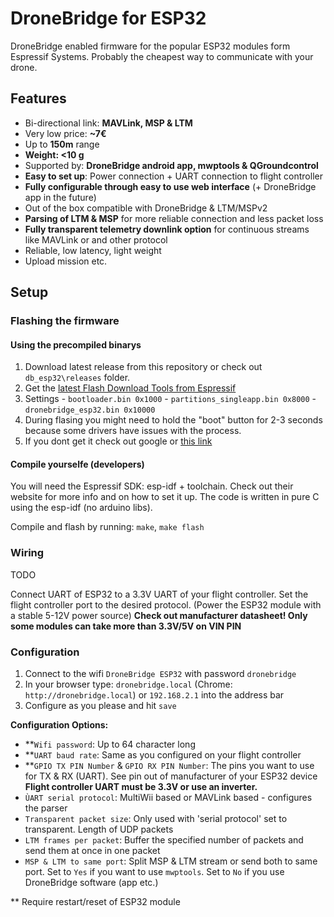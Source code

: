 # DroneBridge for ESP32
DroneBridge enabled firmware for the popular ESP32 modules form Espressif Systems. Probably the cheapest way to communicate with your drone.
## Features
 - Bi-directional link: **MAVLink, MSP & LTM**
 - Very low price: **~7€**
 - Up to **150m** range
 - **Weight: <10 g**
 - Supported by: **DroneBridge android app, mwptools & QGroundcontrol**
 - **Easy to set up**: Power connection + UART connection to flight controller
 - **Fully configurable through easy to use web interface** (+ DroneBridge app in the future)
 - Out of the box compatible with DroneBridge & LTM/MSPv2
 - **Parsing of LTM & MSP** for more reliable connection and less packet loss
 - **Fully transparent telemetry downlink option** for continuous streams like MAVLink or and other protocol
 - Reliable, low latency, light weight
 - Upload mission etc.


 ## Setup
 ### Flashing the firmware
 #### Using the precompiled binarys

  1. Download latest release from this repository or check out `db_esp32\releases` folder.
  2. Get the [latest Flash Download Tools from Espressif](https://www.espressif.com/en/products/hardware/esp32/resources)
  3. Settings
    - `bootloader.bin 0x1000`
    - `partitions_singleapp.bin 0x8000`
    - `dronebridge_esp32.bin 0x10000`
  4. During flasing you might need to hold the "boot" button for 2-3 seconds because some drivers have issues with the process.
  5. If you dont get it check out google or [this link](http://iot-bits.com/esp32/esp32-flash-download-tool-tutorial/)

#### Compile yourselfe (developers)

 You will need the Espressif SDK: esp-idf + toolchain. Check out their website for more info and on how to set it up.
 The code is written in pure C using the esp-idf (no arduino libs).

 Compile and flash by running: `make`, `make flash`

### Wiring
TODO

Connect UART of ESP32 to a 3.3V UART of your flight controller. Set the flight controller port to the desired protocol. (Power the ESP32 module with a stable 5-12V power source) **Check out manufacturer datasheet! Only some modules can take more than 3.3V/5V on VIN PIN**

### Configuration
 1. Connect to the wifi `DroneBridge ESP32` with password `dronebridge`
 2. In your browser type: `dronebridge.local` (Chrome: `http://dronebridge.local`) or `192.168.2.1` into the address bar
 3. Configure as you please and hit `save`

**Configuration Options:**
 - **`Wifi password`: Up to 64 character long
 - **`UART baud rate`: Same as you configured on your flight controller
 - **`GPIO TX PIN Number` & `GPIO RX PIN Number`: The pins you want to use for TX & RX (UART). See pin out of manufacturer of your ESP32 device **Flight controller UART must be 3.3V or use an inverter.**
 - `ÙART serial protocol`: MultiWii based or MAVLink based - configures the parser
 - `Transparent packet size`: Only used with 'serial protocol' set to transparent. Length of UDP packets
 - `LTM frames per packet`: Buffer the specified number of packets and send them at once in one packet
 - `MSP & LTM to same port`: Split MSP & LTM stream or send both to same port. Set to `Yes` if you want to use `mwptools`. Set to `No` if you use DroneBridge software (app etc.)

** Require restart/reset of ESP32 module
